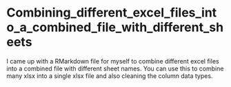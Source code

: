 # Combining_different_excel_files_into_a_combined_file_with_different_sheets
I came up with a RMarkdown file for myself to combine different excel files into a combined file with different sheet names. You can use this to combine many xlsx into a single xlsx file and also cleaning the column data types.
